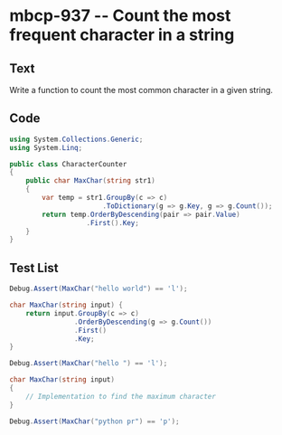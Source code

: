 # mbcp-937 -- Count the most frequent character in a string

## Text

Write a function to count the most common character in a given string.

## Code

```csharp
using System.Collections.Generic;
using System.Linq;

public class CharacterCounter
{
    public char MaxChar(string str1)
    {
        var temp = str1.GroupBy(c => c)
                       .ToDictionary(g => g.Key, g => g.Count());
        return temp.OrderByDescending(pair => pair.Value)
                   .First().Key;
    }
}
```

## Test List

```csharp
Debug.Assert(MaxChar("hello world") == 'l');

char MaxChar(string input) {
    return input.GroupBy(c => c)
                .OrderByDescending(g => g.Count())
                .First()
                .Key;
}
```

```csharp
Debug.Assert(MaxChar("hello ") == 'l');

char MaxChar(string input)
{
    // Implementation to find the maximum character
}
```

```csharp
Debug.Assert(MaxChar("python pr") == 'p');
```
